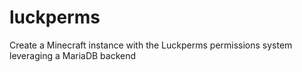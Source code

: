 # luckperms
Create a Minecraft instance with the Luckperms permissions system leveraging a MariaDB backend
